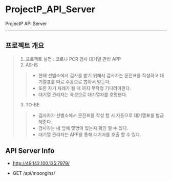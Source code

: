 # ProjectP_API_Server
ProjectP API Server

-------

## 프로젝트 개요
> 1. 프로젝트 설명 : 코로나 PCR 검사 대기열 관리 APP
> 2. AS-IS 
>>- 현재 선별소에서 검사를 받기 위해서 검사자는 문진표를 작성하고 대기열표를 따로 수동으로 뽑아서 받는다. 
>>- 또한 자기 차례가 될 때 까지 무작정 기다려야한다.
>>- 대기열 관리자는 육성으로 대기열자를 호명한다.
> 3. TO-BE
>>- 검사자가 선별소에서 문진표를 작성 할 시 자동으로 대기열표를 발급해준다.
>>- 검사자는 내 앞에 몇명이 있는지 확인 할 수 있다.
>>- 대기열 관리자는 APP을 통해 대기자를 호출 할 수 있다.

## API Server Info
- http://49.142.100.135:7979/

- GET /api/moongins/ 
